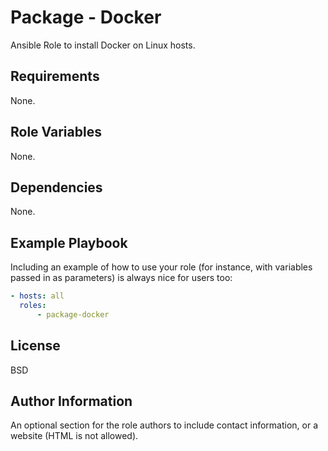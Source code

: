 # Package - Docker

Ansible Role to install Docker on Linux hosts.

## Requirements

None.

## Role Variables

None.

## Dependencies

None.

## Example Playbook

Including an example of how to use your role (for instance, with variables passed in as parameters) is always nice for users too:

```yaml
- hosts: all
  roles:
      - package-docker
```

## License

BSD

## Author Information

An optional section for the role authors to include contact information, or a website (HTML is not allowed).
